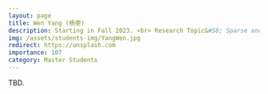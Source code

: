 ```yaml
---
layout: page
title: Wen Yang (杨雯)
description: Starting in Fall 2023. <br> Research Topic&#58; Sparse and Imperceptible Adversarial Attack.
img: /assets/students-img/YangWen.jpg
redirect: https://unsplash.com
importance: 107
category: Master Students
---
```


TBD.
